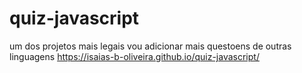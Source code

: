 # quiz-javascript
um dos projetos mais legais vou adicionar mais questoens de outras linguagens
https://isaias-b-oliveira.github.io/quiz-javascript/
